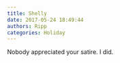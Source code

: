 ```yaml
---
title: Shelly
date: 2017-05-24 18:49:44
authors: Ripp
categories: Holiday
---
```


 Nobody appreciated your satire. I did.